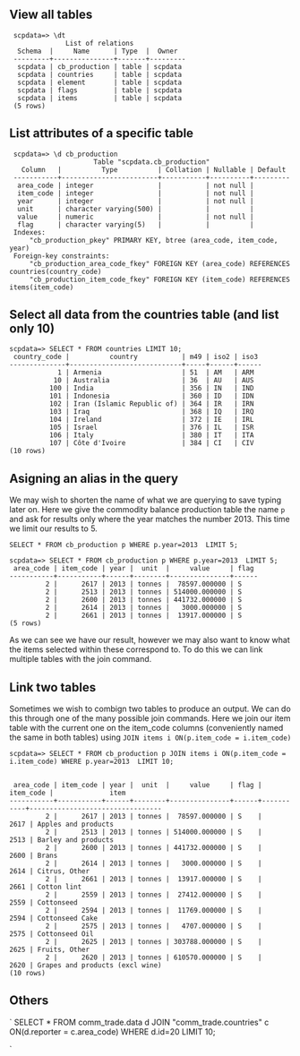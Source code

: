 ## View all tables
     scpdata=> \dt
                  List of relations
      Schema  |     Name      | Type  |  Owner  
     ---------+---------------+-------+---------
      scpdata | cb_production | table | scpdata
      scpdata | countries     | table | scpdata
      scpdata | element       | table | scpdata
      scpdata | flags         | table | scpdata
      scpdata | items         | table | scpdata
     (5 rows)

## List attributes of a specific table

     scpdata=> \d cb_production
                         Table "scpdata.cb_production"
       Column   |          Type          | Collation | Nullable | Default
     -----------+------------------------+-----------+----------+---------
      area_code | integer                |           | not null |
      item_code | integer                |           | not null |
      year      | integer                |           | not null |
      unit      | character varying(500) |           |          |
      value     | numeric                |           | not null |
      flag      | character varying(5)   |           |          |
     Indexes:
         "cb_production_pkey" PRIMARY KEY, btree (area_code, item_code, year)
     Foreign-key constraints:
         "cb_production_area_code_fkey" FOREIGN KEY (area_code) REFERENCES countries(country_code)
         "cb_production_item_code_fkey" FOREIGN KEY (item_code) REFERENCES items(item_code)


## Select all data from the countries table (and list only 10)
    scpdata=> SELECT * FROM countries LIMIT 10;
     country_code |          country           | m49 | iso2 | iso3
    --------------+----------------------------+-----+------+------
                1 | Armenia                    | 51  | AM   | ARM
               10 | Australia                  | 36  | AU   | AUS
              100 | India                      | 356 | IN   | IND
              101 | Indonesia                  | 360 | ID   | IDN
              102 | Iran (Islamic Republic of) | 364 | IR   | IRN
              103 | Iraq                       | 368 | IQ   | IRQ
              104 | Ireland                    | 372 | IE   | IRL
              105 | Israel                     | 376 | IL   | ISR
              106 | Italy                      | 380 | IT   | ITA
              107 | Côte d'Ivoire              | 384 | CI   | CIV
    (10 rows)

## Asigning an alias in the query
We may wish to shorten the name of what we are querying to save typing later on. Here we give the commodity balance production table the name `p`
and ask for results only where the year matches the number 2013. This time we limit our results to 5.

    SELECT * FROM cb_production p WHERE p.year=2013  LIMIT 5;

    scpdata=> SELECT * FROM cb_production p WHERE p.year=2013  LIMIT 5;
     area_code | item_code | year |  unit  |     value     | flag
    -----------+-----------+------+--------+---------------+------
             2 |      2617 | 2013 | tonnes |  78597.000000 | S
             2 |      2513 | 2013 | tonnes | 514000.000000 | S
             2 |      2600 | 2013 | tonnes | 441732.000000 | S
             2 |      2614 | 2013 | tonnes |   3000.000000 | S
             2 |      2661 | 2013 | tonnes |  13917.000000 | S
    (5 rows)

As we can see we have our result, however we may also want to know what the items selected within these correspond to. To do this we can link multiple tables with the join command.


## Link two tables
Sometimes we wish to combign two tables to produce an output. We can do this through one of the many possible join commands. Here we join our item table with the current one on the item_code columns (conveniently named the same in both tables) using `JOIN items i ON(p.item_code = i.item_code)`



    scpdata=> SELECT * FROM cb_production p JOIN items i ON(p.item_code = i.item_code) WHERE p.year=2013  LIMIT 10;


     area_code | item_code | year |  unit  |     value     | flag | item_code |              item               
    -----------+-----------+------+--------+---------------+------+-----------+---------------------------------
             2 |      2617 | 2013 | tonnes |  78597.000000 | S    |      2617 | Apples and products
             2 |      2513 | 2013 | tonnes | 514000.000000 | S    |      2513 | Barley and products
             2 |      2600 | 2013 | tonnes | 441732.000000 | S    |      2600 | Brans
             2 |      2614 | 2013 | tonnes |   3000.000000 | S    |      2614 | Citrus, Other
             2 |      2661 | 2013 | tonnes |  13917.000000 | S    |      2661 | Cotton lint
             2 |      2559 | 2013 | tonnes |  27412.000000 | S    |      2559 | Cottonseed
             2 |      2594 | 2013 | tonnes |  11769.000000 | S    |      2594 | Cottonseed Cake
             2 |      2575 | 2013 | tonnes |   4707.000000 | S    |      2575 | Cottonseed Oil
             2 |      2625 | 2013 | tonnes | 303788.000000 | S    |      2625 | Fruits, Other
             2 |      2620 | 2013 | tonnes | 610570.000000 | S    |      2620 | Grapes and products (excl wine)
    (10 rows)



## Others
`
SELECT * FROM comm_trade.data d JOIN "comm_trade.countries" c ON(d.reporter = c.area_code) WHERE d.id=20  LIMIT 10;




`
